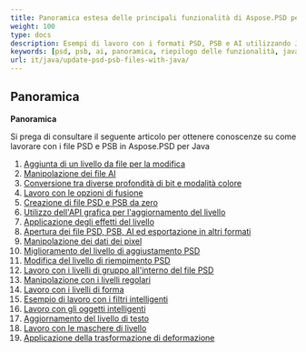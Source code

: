 ```yaml
---
title: Panoramica estesa delle principali funzionalità di Aspose.PSD per Java
weight: 100
type: docs
description: Esempi di lavoro con i formati PSD, PSB e AI utilizzando Java
keywords: [psd, psb, ai, panoramica, riepilogo delle funzionalità, java, esempio di codice]
url: it/java/update-psd-psb-files-with-java/
---
```


## **Panoramica**

**Panoramica**

Si prega di consultare il seguente articolo per ottenere conoscenze su come lavorare con i file PSD e PSB in Aspose.PSD per Java

1. [Aggiunta di un livello da file per la modifica](psd/it/java/add-layer-from-file-for-editing/)
1. [Manipolazione dei file AI](psd/it/java/ai-file-manipulation/)
1. [Conversione tra diverse profondità di bit e modalità colore](psd/it/java/bit-depth-color-mode-convert/)
1. [Lavoro con le opzioni di fusione](psd/it/java/blending-options/)
1. [Creazione di file PSD e PSB da zero](psd/it/java/create-psd-psb-images-from-scratch/)
1. [Utilizzo dell'API grafica per l'aggiornamento del livello](psd/it/java/graphics-api/)
1. [Applicazione degli effetti del livello](psd/it/java/layer-effects/)
1. [Apertura dei file PSD, PSB, AI ed esportazione in altri formati](psd/it/java/open-export-psd-psb-ai-images-to-pdf-jpeg-png-tiff-bmp-gif-bmp/)
1. [Manipolazione dei dati dei pixel](psd/it/java/pixel-data-manipulation/)
1. [Miglioramento del livello di aggiustamento PSD](psd/it/java/psd-adjustment-layer-enhancement/)
1. [Modifica del livello di riempimento PSD](psd/it/java/psd-fill-layer-editing/)
1. [Lavoro con i livelli di gruppo all'interno del file PSD](psd/it/java/psd-group-layer/)
1. [Manipolazione con i livelli regolari](psd/it/java/psd-layer-manipulation/)
1. [Lavoro con i livelli di forma](psd/it/java/psd-shape-layer-manipulation/)
1. [Esempio di lavoro con i filtri intelligenti](psd/it/java/smart-filters/)
1. [Lavoro con gli oggetti intelligenti](psd/it/java/smart-object-update/)
1. [Aggiornamento del livello di testo](psd/it/java/text-layer-manipulation/)
1. [Lavoro con le maschere di livello](psd/it/java/update-create-layer-mask/)
1. [Applicazione della trasformazione di deformazione](psd/it/java/warp-transform/)
